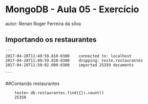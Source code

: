 # MongoDB - Aula 05 - Exercício
autor: Renan Roger Ferreira da silva
## Importando os restaurantes

    ```
    2017-04-28T11:49:59.810-0300	connected to: localhost
    2017-04-28T11:49:59.810-0300	dropping: teste.restaurantes
    2017-04-28T11:50:02.090-0300	imported 25359 documents

    ```
##Contando restaurantes

```
    teste> db.restaurantes.find({}).count()
    25359

```